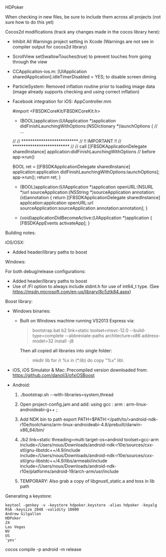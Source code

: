 HDPoker

When checking in new files, be sure to include them across all projects (not sure how to do this yet)

Cocos2d modifications (track any changes made in the cocos library here):
- Inhibit All Warnings project setting in Xcode (Warnings are not see in compiler output for cocos2d library)
- ScrollView setSwallowTouches(true) to prevent touches from going through the view
- CCApplicaiton-ios.m:   [UIApplication sharedApplication].idleTimerDisabled = YES; to disable screen diming
- ParticleSystem:  Removed inflation routine prior to loading image data (image already supports checking and using correct inflation)

- Facebook integration for iOS: AppController.mm

    #import <FBSDKCoreKit/FBSDKCoreKit.h>

    - (BOOL)application:(UIApplication *)application didFinishLaunchingWithOptions:(NSDictionary *)launchOptions {
    // ...

    //
    // **************************
    // !! IMPORTANT !!
    // **************************
    //
    // call [[FBSDKApplicationDelegate sharedInstance] application:didFinishLaunchingWithOptions
    // before app->run()

    BOOL ret = [[FBSDKApplicationDelegate sharedInstance] application:application
    didFinishLaunchingWithOptions:launchOptions];
    app->run();
    return ret;
    }

    - (BOOL)application:(UIApplication *)application
    openURL:(NSURL *)url
    sourceApplication:(NSString *)sourceApplication
    annotation:(id)annotation {
    return [[FBSDKApplicationDelegate sharedInstance] application:application
    openURL:url
    sourceApplication:sourceApplication
    annotation:annotation];
    }

    - (void)applicationDidBecomeActive:(UIApplication *)application {
        [FBSDKAppEvents activateApp];
    }




Building notes:

iOS/OSX:

  - Added header/library paths to boost


Windows:


For both debug/release configurations:
  - Added header/library paths to boost
  - Use of /FI option to always include stdint.h for use of int64_t type. (See https://msdn.microsoft.com/en-us/library/8c5ztk84.aspx)

Boost library:

- Windows binaries:
  - Built on Windows machine running VS2013 Express via:
    > bootstrap.bat
    > b2 link=static toolset=msvc-12.0 --build-type=complete --abbreviate-paths architecture=x86 address-model=32 install -j8
    
    Then all copied all libraries into single folder:
    > mkdir lib
    > for /r %x in (*.lib) do copy "%x" lib\

- iOS, iOS Simulator & Mac:   Precompiled version downloaded from: https://github.com/danoli3/ofxiOSBoost

- Android:
    1.   ./bootstrap.sh --with-libraries=system,thread

    2.  Open project-config.jam and add:
        using gcc : arm : arm-linux-androideabi-g++ ;

    3. Add NDK bin to path
       export PATH=$PATH:</path/to/>android-ndk-r10e/toolchains/arm-linux-androideabi-4.8/prebuilt/darwin-x86_64/bin/

    4. ./b2 link=static threading=multi target-os=android toolset=gcc-arm include=/Users/nous/Downloads/android-ndk-r10e/sources/cxx-stl/gnu-libstdc++/4.9/include include=/Users/nous/Downloads/android-ndk-r10e/sources/cxx-stl/gnu-libstdc++/4.9/libs/armeabi/include include=/Users/nous/Downloads/android-ndk-r10e/platforms/android-19/arch-arm/usr/include

    5. TEMPORARY:  Also grab a copy of libgnustl_static.a and toss in lib path

Generating a keystore:

    keytool -genkey -v -keystore hdpoker.keystore -alias hdpoker -keyalg RSA -keysize 2048 -validity 10000
    Andrew Gilgallon
    HDPoker
    Z4
    Las Vegas
    NV
    US
    'yes'

cocos compile -p android -m release